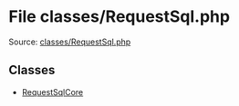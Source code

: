 File classes/RequestSql.php
=========

Source: [classes/RequestSql.php](https://github.com/PrestaShop/PrestaShop/blob/1.6.0.2/classes/RequestSql.php)


Classes
-------

* [RequestSqlCore](class.RequestSqlCore.md)

